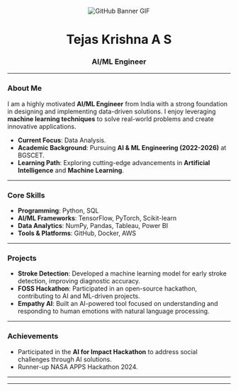 
<p align="center">
  <img src="bannerfinal.gif" alt="GitHub Banner GIF" />
</p>

<h1 align="center">Tejas Krishna A S</h1>
<h3 align="center">AI/ML Engineer</h3>

---

### About Me

I am a highly motivated **AI/ML Engineer** from India with a strong foundation in designing and implementing data-driven solutions. I enjoy leveraging **machine learning techniques** to solve real-world problems and create innovative applications.

- **Current Focus**: Data Analysis.
- **Academic Background**: Pursuing **AI & ML Engineering (2022-2026)** at BGSCET.
- **Learning Path**: Exploring cutting-edge advancements in **Artificial Intelligence** and **Machine Learning**.

---

### Core Skills

- **Programming**: Python, SQL  
- **AI/ML Frameworks**: TensorFlow, PyTorch, Scikit-learn    
- **Data Analytics**: NumPy, Pandas, Tableau, Power BI  
- **Tools & Platforms**: GitHub, Docker, AWS  

---

### Projects  

- **Stroke Detection**: Developed a machine learning model for early stroke detection, improving diagnostic accuracy.  
- **FOSS Hackathon**: Participated in an open-source hackathon, contributing to AI and ML-driven projects.  
- **Empathy AI**: Built an AI-powered tool focused on understanding and responding to human emotions with natural language processing.








---

### Achievements
 
- Participated in the **AI for Impact Hackathon** to address social challenges through AI solutions.
- Runner-up NASA APPS Hackathon 2024.  
  

---

---




